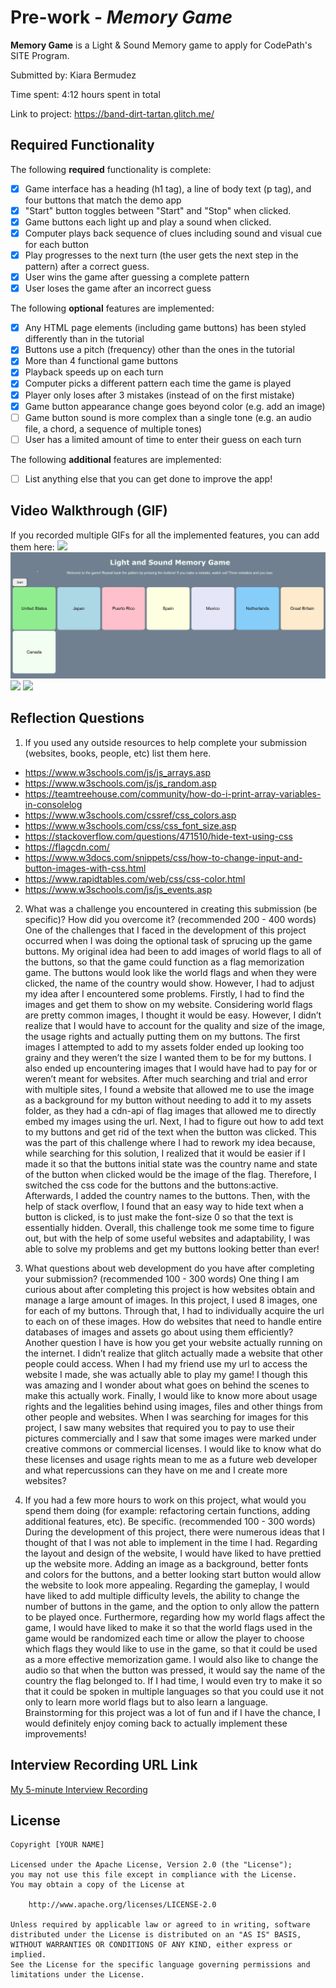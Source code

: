 # Pre-work - *Memory Game*

**Memory Game** is a Light & Sound Memory game to apply for CodePath's SITE Program. 

Submitted by: Kiara Bermudez

Time spent: 4:12 hours spent in total

Link to project: https://band-dirt-tartan.glitch.me/

## Required Functionality

The following **required** functionality is complete:

* [X] Game interface has a heading (h1 tag), a line of body text (p tag), and four buttons that match the demo app
* [X] "Start" button toggles between "Start" and "Stop" when clicked. 
* [X] Game buttons each light up and play a sound when clicked. 
* [X] Computer plays back sequence of clues including sound and visual cue for each button
* [X] Play progresses to the next turn (the user gets the next step in the pattern) after a correct guess. 
* [X] User wins the game after guessing a complete pattern
* [X] User loses the game after an incorrect guess

The following **optional** features are implemented:

* [X] Any HTML page elements (including game buttons) has been styled differently than in the tutorial
* [X] Buttons use a pitch (frequency) other than the ones in the tutorial
* [X] More than 4 functional game buttons
* [X] Playback speeds up on each turn
* [X] Computer picks a different pattern each time the game is played
* [X] Player only loses after 3 mistakes (instead of on the first mistake)
* [X] Game button appearance change goes beyond color (e.g. add an image)
* [ ] Game button sound is more complex than a single tone (e.g. an audio file, a chord, a sequence of multiple tones)
* [ ] User has a limited amount of time to enter their guess on each turn

The following **additional** features are implemented:

- [ ] List anything else that you can get done to improve the app!

## Video Walkthrough (GIF)

If you recorded multiple GIFs for all the implemented features, you can add them here:
![](https://github.com/kiara-bermudez/codepath-SITE-prework/blob/main/winning-game.gif)
![](https://github.com/kiara-bermudez/codepath-SITE-prework/blob/main/losing-game.gif)
![](gif3-link-here)
![](gif4-link-here)

## Reflection Questions
1. If you used any outside resources to help complete your submission (websites, books, people, etc) list them here. 
-	https://www.w3schools.com/js/js_arrays.asp
-	https://www.w3schools.com/js/js_random.asp
-	https://teamtreehouse.com/community/how-do-i-print-array-variables-in-consolelog
-	https://www.w3schools.com/cssref/css_colors.asp
-	https://www.w3schools.com/css/css_font_size.asp
-	https://stackoverflow.com/questions/471510/hide-text-using-css
-	https://flagcdn.com/
-	https://www.w3docs.com/snippets/css/how-to-change-input-and-button-images-with-css.html
-	https://www.rapidtables.com/web/css/css-color.html
-	https://www.w3schools.com/js/js_events.asp


2. What was a challenge you encountered in creating this submission (be specific)? How did you overcome it? (recommended 200 - 400 words) 
One of the challenges that I faced in the development of this project occurred when I was doing the optional task of sprucing up the game buttons. My original idea had been to add images of world flags to all of the buttons, so that the game could function as a flag memorization game. The buttons would look like the world flags and when they were clicked, the name of the country would show. However, I had to adjust my idea after I encountered some problems. 
Firstly, I had to find the images and get them to show on my website. Considering world flags are pretty common images, I thought it would be easy. However, I didn’t realize that I would have to account for the quality and size of the image, the usage rights and actually putting them on my buttons. The first images I attempted to add to my assets folder ended up looking too grainy and they weren’t the size I wanted them to be for my buttons. I also ended up encountering images that I would have had to pay for or weren’t meant for websites. After much searching and trial and error with multiple sites, I found a website that allowed me to use the image as a background for my button without needing to add it to my assets folder, as they had a cdn-api of flag images that allowed me to directly embed my images using the url. 
Next, I had to figure out how to add text to my buttons and get rid of the text when the button was clicked. This was the part of this challenge where I had to rework my idea because, while searching for this solution, I realized that it would be easier if I made it so that the buttons initial state was the country name and state of the button when clicked would be the image of the flag. Therefore, I switched the css code for the buttons and the buttons:active. Afterwards, I added the country names to the buttons. Then, with the help of stack overflow, I found that an easy way to hide text when a button is clicked, is to just make the font-size 0 so that the text is essentially hidden.
Overall, this challenge took me some time to figure out, but with the help of some useful websites and adaptability, I was able to solve my problems and get my buttons looking better than ever!


3. What questions about web development do you have after completing your submission? (recommended 100 - 300 words) 
One thing I am curious about after completing this project is how websites obtain and manage a large amount of images. In this project, I used 8 images, one for each of my buttons. Through that, I had to individually acquire the url to each on of these images. How do websites that need to handle entire databases of images and assets go about using them efficiently?
Another question I have is how you get your website actually running on the internet. I didn’t realize that glitch actually made a website that other people could access. When I had my friend use my url to access the website I made, she was actually able to play my game! I though this was amazing and I wonder about what goes on behind the scenes to make this actually work.
Finally, I would like to know more about usage rights and the legalities behind using images, files and other things from other people and websites. When I was searching for images for this project, I saw many websites that required you to pay to use their pictures commercially and I saw that some images were marked under creative commons or commercial licenses. I would like to know what do these licenses and usage rights mean to me as a future web developer and what repercussions can they have on me and I create more websites?


4. If you had a few more hours to work on this project, what would you spend them doing (for example: refactoring certain functions, adding additional features, etc). Be specific. (recommended 100 - 300 words) 
During the development of this project, there were numerous ideas that I thought of that I was not able to implement in the time I had. Regarding the layout and design of the website, I would have liked to have prettied up the website more. Adding an image as a background, better fonts and colors for the buttons, and a better looking start button would allow the website to look more appealing. Regarding the gameplay, I would have liked to add multiple difficulty levels, the ability to change the number of buttons in the game, and the option to only allow the pattern to be played once. Furthermore, regarding how my world flags affect the game, I would have liked to make it so that the world flags used in the game would be randomized each time or allow the player to choose which flags they would like to use in the game, so that it could be used as a more effective memorization game. I would also like to change the audio so that when the button was pressed, it would say the name of the country the flag belonged to. If I had time, I would even try to make it so that it could be spoken in multiple languages so that you could use it not only to learn more world flags but to also learn a language. Brainstorming for this project was a lot of fun and if I have the chance, I would definitely enjoy coming back to actually implement these improvements!



## Interview Recording URL Link

[My 5-minute Interview Recording](your-link-here)


## License

    Copyright [YOUR NAME]

    Licensed under the Apache License, Version 2.0 (the "License");
    you may not use this file except in compliance with the License.
    You may obtain a copy of the License at

        http://www.apache.org/licenses/LICENSE-2.0

    Unless required by applicable law or agreed to in writing, software
    distributed under the License is distributed on an "AS IS" BASIS,
    WITHOUT WARRANTIES OR CONDITIONS OF ANY KIND, either express or implied.
    See the License for the specific language governing permissions and
    limitations under the License.
